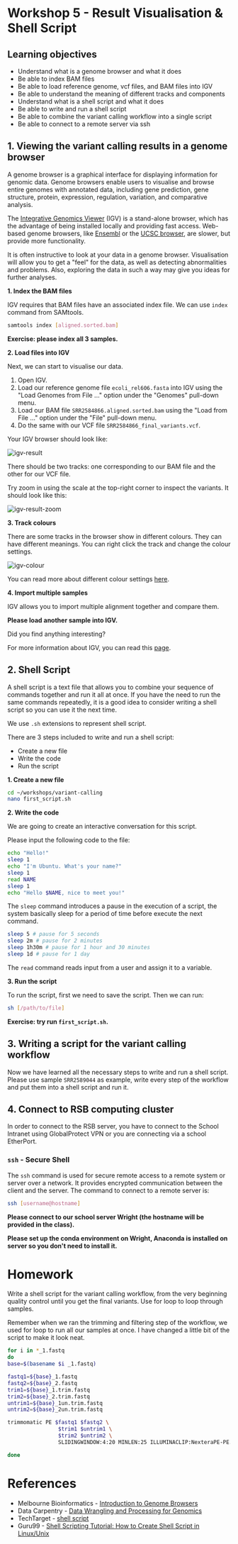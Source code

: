# Workshop 5 - Result Visualisation & Shell Script 

## Learning objectives 

* Understand what is a genome browser and what it does
* Be able to index BAM files
* Be able to load reference genome, vcf files, and BAM files into IGV
* Be able to understand the meaning of different tracks and components
* Understand what is a shell script and what it does
* Be able to write and run a shell script 
* Be able to combine the variant calling workflow into a single script 
* Be able to connect to a remote server via ssh 

## 1. Viewing the variant calling results in a genome browser

A genome browser is a graphical interface for displaying information for genomic data. Genome browsers enable users to visualise and browse entire genomes with annotated data, including gene prediction, gene structure, protein, expression, regulation, variation, and comparative analysis.

The [Integrative Genomics Viewer](https://software.broadinstitute.org/software/igv/) (IGV) is a stand-alone browser, which has the advantage of being installed locally and providing fast access. Web-based genome browsers, like [Ensembl](https://www.ensembl.org/index.html) or the [UCSC browser](https://genome.ucsc.edu/), are slower, but provide more functionality.

It is often instructive to look at your data in a genome browser. Visualisation will allow you to get a "feel" for the data, as well as detecting abnormalities and problems. Also, exploring the data in such a way may give you ideas for further analyses. 

__1. Index the BAM files__

IGV requires that BAM files have an associated index file. We can use `index` command from SAMtools. 

```sh
samtools index [aligned.sorted.bam]
```

__Exercise: please index all 3 samples.__ 

__2. Load files into IGV__

Next, we can start to visualise our data. 

1. Open IGV.
2. Load our reference genome file `ecoli_rel606.fasta` into IGV using the "Load Genomes from File ..." option under the "Genomes" pull-down menu.
3. Load our BAM file `SRR2584866.aligned.sorted.bam` using the "Load from File ..." option under the "File" pull-down menu.
4. Do the same with our VCF file `SRR2584866_final_variants.vcf`.

Your IGV browser should look like:

![igv-result](figures/igv-result.png)

There should be two tracks: one corresponding to our BAM file and the other for our VCF file.

Try zoom in using the scale at the top-right corner to inspect the variants. It should look like this:

![igv-result-zoom](figures/igv-result-zoom.png)

__3. Track colours__

There are some tracks in the browser show in different colours. They can have different meanings. You can right click the track and change the colour settings. 

![igv-colour](figures/igv-colour.png)

You can read more about different colour settings [here](https://software.broadinstitute.org/software/igv/AlignmentData).

__4. Import multiple samples__ 

IGV allows you to import multiple alignment together and compare them. 

__Please load another sample into IGV.__

Did you find anything interesting? 

For more information about IGV, you can read this [page](https://software.broadinstitute.org/software/igv/AlignmentData). 

## 2. Shell Script 

A shell script is a text file that allows you to combine your sequence of commands together and run it all at once. If you have the need to run the same commands repeatedly, it is a good idea to consider writing a shell script so you can use it the next time. 

We use `.sh` extensions to represent shell script. 

There are 3 steps included to write and run a shell script:

* Create a new file
* Write the code
* Run the script 

__1. Create a new file__

```sh
cd ~/workshops/variant-calling
nano first_script.sh
```

__2. Write the code__ 

We are going to create an interactive conversation for this script. 

Please input the following code to the file:

```sh
echo "Hello!"
sleep 1 
echo "I'm Ubuntu. What's your name?"
sleep 1
read NAME
sleep 1
echo "Hello $NAME, nice to meet you!"
```

The `sleep` command introduces a pause in the execution of a script, the system basically sleep for a period of time before execute the next command. 

```sh
sleep 5 # pause for 5 seconds
sleep 2m # pause for 2 minutes
sleep 1h30m # pause for 1 hour and 30 minutes 
sleep 1d # pause for 1 day 
```

The `read` command reads input from a user and assign it to a variable.

__3. Run the script__ 

To run the script, first we need to save the script. Then we can run:

```sh
sh [/path/to/file]
```

__Exercise: try run `first_script.sh`.__

## 3. Writing a script for the variant calling workflow 

Now we have learned all the necessary steps to write and run a shell script. Please use sample `SRR2589044` as example, write every step of the workflow and put them into a shell script and run it. 

## 4. Connect to RSB computing cluster 

In order to connect to the RSB server, you have to connect to the School Intranet using GlobalProtect VPN or you are connecting via a school EtherPort. 

### `ssh` - Secure Shell

The `ssh` command is used for secure remote access to a remote system or server over a network. It provides encrypted communication between the client and the server. The command to connect to a remote server is:

```sh
ssh [username@hostname]
```

__Please connect to our school server Wright (the hostname will be provided in the class).__ 

__Please set up the conda environment on Wright, Anaconda is installed on server so you don't need to install it.__ 

# Homework

Write a shell script for the variant calling workflow, from the very beginning quality control until you get the final variants. Use for loop to loop through samples. 

Remember when we ran the trimming and filtering step of the workflow, we used for loop to run all our samples at once. I have changed a little bit of the script to make it look neat. 

```sh
for i in *_1.fastq
do
base=$(basename $i _1.fastq)

fastq1=${base}_1.fastq
fastq2=${base}_2.fastq
trim1=${base}_1.trim.fastq
trim2=${base}_2.trim.fastq
untrim1=${base}_1un.trim.fastq
untrim2=${base}_2un.trim.fastq

trimmomatic PE $fastq1 $fastq2 \
                $trim1 $untrim1 \
                $trim2 $untrim2 \
                SLIDINGWINDOW:4:20 MINLEN:25 ILLUMINACLIP:NexteraPE-PE.fa:2:40:15

done
```

# References 

* Melbourne Bioinformatics - [Introduction to Genome Browsers](https://www.melbournebioinformatics.org.au/tutorials/tutorials/Genome_browsers/GenomeBrowsers_Intro/)
* Data Carpentry - [Data Wrangling and Processing for Genomics](https://datacarpentry.org/wrangling-genomics/index.html)
* TechTarget - [shell script](https://www.techtarget.com/searchdatacenter/definition/shell-script) 
* Guru99 - [Shell Scripting Tutorial: How to Create Shell Script in Linux/Unix](https://www.guru99.com/introduction-to-shell-scripting.html)